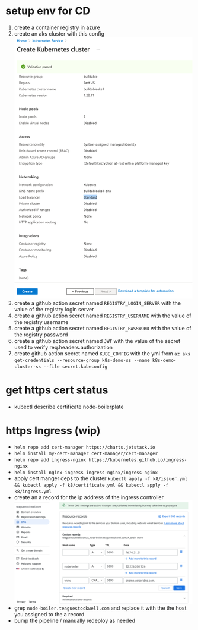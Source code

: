 # setup env for CD

1. create a container registry in azure
1. create an aks cluster with this config ![config](./public/aks.png)
1. create a github action secret named `REGISTRY_LOGIN_SERVER` with the value of the registry login server
1. create a github action secret named `REGISTRY_USERNAME` with the value of the registry username
1. create a github action secret named `REGISTRY_PASSWORD` with the value of the registry password
1. create a github action secret named `JWT` with the value of the secret used to verify req.headers.authorization
1. create github action secret named `KUBE_CONFIG` with the yml from `az aks get-credentials --resource-group k8s-demo-ss --name k8s-demo-cluster-ss --file secret.kubeconfig`

# get https cert status

- kubectl describe certificate node-boilerplate

# https Ingress (wip)

- `helm repo add cert-manager https://charts.jetstack.io`
- `helm install my-cert-manager cert-manager/cert-manager`
- `helm repo add ingress-nginx https://kubernetes.github.io/ingress-nginx`
- `helm install nginx-ingress ingress-nginx/ingress-nginx`
- apply cert manger deps to the cluster `kubectl apply -f k8/issuer.yml && kubectl apply -f k8/certificate.yml && kubectl apply -f k8/ingress.yml`
- create an a record for the ip address of the ingress controller ![dns](./public/dns.png)
- grep `node-boiler.teaguestockwell.com` and replace it with the the host you assigned to the a record
- bump the pipeline / manually redeploy as needed